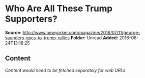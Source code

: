 # Who Are All These Trump Supporters?

**Source:** http://www.newyorker.com/magazine/2016/07/11/george-saunders-goes-to-trump-rallies
**Folder:** Unread
**Added:** 2016-08-24T13:18:25




## Content
*Content would need to be fetched separately for web URLs*
